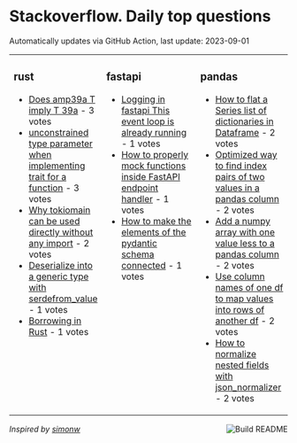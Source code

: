 # Stackoverflow. Daily top questions 

Automatically updates via GitHub Action, last update: <!-- date starts -->2023-09-01<!-- date ends -->


<table><tr><td valign="top" width="33%">

### rust
<!-- rust starts -->
* [Does amp39a T imply T 39a](https://stackoverflow.com/questions/77025320/does-a-t-imply-t-a) - 3 votes
* [unconstrained type parameter when implementing trait for a function](https://stackoverflow.com/questions/77017148/unconstrained-type-parameter-when-implementing-trait-for-a-function) - 3 votes
* [Why tokiomain can be used directly without any import](https://stackoverflow.com/questions/77020210/why-tokiomain-can-be-used-directly-without-any-import) - 2 votes
* [Deserialize into a generic type with serdefrom_value](https://stackoverflow.com/questions/77021782/deserialize-into-a-generic-type-with-serdefrom-value) - 1 votes
* [Borrowing in Rust](https://stackoverflow.com/questions/77016217/borrowing-in-rust) - 1 votes
<!-- rust ends -->
</td><td valign="top" width="34%">


### fastapi
<!-- fastapi starts -->
* [Logging in fastapi This event loop is already running](https://stackoverflow.com/questions/77016193/logging-in-fastapi-this-event-loop-is-already-running) - 1 votes
* [How to properly mock functions inside FastAPI endpoint handler](https://stackoverflow.com/questions/77024252/how-to-properly-mock-functions-inside-fastapi-endpoint-handler) - 1 votes
* [How to make the elements of the pydantic schema connected](https://stackoverflow.com/questions/77021901/how-to-make-the-elements-of-the-pydantic-schema-connected) - 1 votes
<!-- fastapi ends -->
</td><td valign="top" width="34%">


### pandas
<!-- pandas starts -->
* [How to flat a Series list of dictionaries in Dataframe](https://stackoverflow.com/questions/77019152/how-to-flat-a-series-list-of-dictionaries-in-dataframe) - 2 votes
* [Optimized way to find index pairs of two values in a pandas column](https://stackoverflow.com/questions/77017290/optimized-way-to-find-index-pairs-of-two-values-in-a-pandas-column) - 2 votes
* [Add a numpy array with one value less to a pandas column](https://stackoverflow.com/questions/77016724/add-a-numpy-array-with-one-value-less-to-a-pandas-column) - 2 votes
* [Use column names of one df to map values into rows of another df](https://stackoverflow.com/questions/77018742/use-column-names-of-one-df-to-map-values-into-rows-of-another-df) - 2 votes
* [How to normalize nested fields with json_normalizer](https://stackoverflow.com/questions/77018494/how-to-normalize-nested-fields-with-json-normalizer) - 2 votes
<!-- pandas ends -->
</td></tr></table>

<a href="https://github.com/hp0404/hp0404/actions"><img src="https://github.com/hp0404/hp0404/workflows/Build%20README/badge.svg" align="right" alt="Build README"></a> <p>*Inspired by  [simonw](https://github.com/simonw/simonw)*</p>
